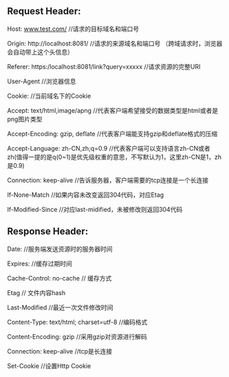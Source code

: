 ## Request Header:
Host: www.test.com/  //请求的目标域名和端口号

Origin: http://localhost:8081/  //请求的来源域名和端口号 （跨域请求时，浏览器会自动带上这个头信息）

Referer: https:/localhost:8081/link?query=xxxxx  //请求资源的完整URI

User-Agent //浏览器信息

Cookie: //当前域名下的Cookie

Accept: text/html,image/apng  //代表客户端希望接受的数据类型是html或者是png图片类型 

Accept-Encoding: gzip, deflate  //代表客户端能支持gzip和deflate格式的压缩

Accept-Language: zh-CN,zh;q=0.9  //代表客户端可以支持语言zh-CN或者zh(值得一提的是q(0~1)是优先级权重的意思，不写默认为1，这里zh-CN是1，zh是0.9)

Connection: keep-alive  //告诉服务器，客户端需要的tcp连接是一个长连接

If-None-Match  //如果内容未改变返回304代码，对应Etag

If-Modified-Since //对应last-midified，未被修改则返回304代码

## Response Header:
Date: //服务端发送资源时的服务器时间

Expires: //缓存过期时间

Cache-Control:  no-cache  // 缓存方式

Etag  // 文件内容hash

Last-Modified  //最近一次文件修改时间

Content-Type: text/html; charset=utf-8  //编码格式

Content-Encoding: gzip  //采用gzip对资源进行解码

Connection: keep-alive  //tcp是长连接

Set-Cookie //设置Http Cookie